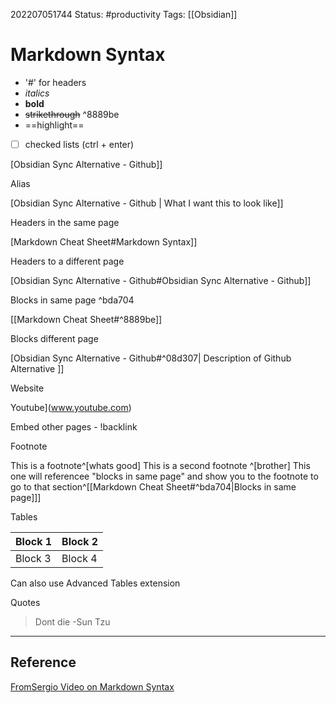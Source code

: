 202207051744
Status: #productivity
Tags: [[Obsidian]]

# Markdown Syntax

- '#' for headers
- *italics*
- **bold**
- ~~strikethrough~~ ^8889be
- ==highlight==
- [ ]  checked lists (ctrl + enter)


[Obsidian Sync Alternative - Github]]

Alias

[Obsidian Sync Alternative - Github | What I want this to look like]]

Headers in the same page

[Markdown Cheat Sheet#Markdown Syntax]]

Headers to a different page

[Obsidian Sync Alternative - Github#Obsidian Sync Alternative - Github]]

Blocks in same page ^bda704

[[Markdown Cheat Sheet#^8889be]]

Blocks different page

[Obsidian Sync Alternative - Github#^08d307| Description of Github Alternative ]]

Website

Youtube](www.youtube.com)

Embed other pages - !backlink

Footnote 

This is a footnote^[whats good]
This is a second footnote ^[brother]
This one will referencee "blocks in same page" and show you to the footnote to go to that section^[[Markdown Cheat Sheet#^bda704|Blocks in same page]]]

Tables 

Block 1 | Block 2
------- | -------
Block 3 | Block 4

Can also use Advanced Tables extension

Quotes
>Dont die
>		-Sun Tzu



---

## Reference
[FromSergio Video on Markdown Syntax](https://www.youtube.com/watch?v=d8fXEhWy_rY)